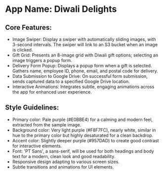 # **App Name**: Diwali Delights

## Core Features:

- Image Swiper: Display a swiper with automatically sliding images, with 3-second intervals. The swiper will link to an S3 bucket when an image is clicked.
- Gift Grid: Presents an 8-image grid with Diwali gift options; selecting an image triggers a popup form.
- Delivery Form Popup: Displays a popup form when a gift is selected.  Gathers name, employee ID, phone, email, and postal code for delivery.
- Data Submission to Google Drive: On successful form submission, sends captured data to a specified Google Drive location.
- Interactive Animations: Integrates subtle, engaging animations across the app for enhanced user experience.

## Style Guidelines:

- Primary color: Pale purple (#E0BBE4) for a calming and modern feel, extracted from the sample image.
- Background color: Very light purple (#F8F7FC), nearly white, similar in hue to the primary color but highly desaturated for a clean backdrop.
- Accent color: Slightly deeper purple (#957DAD) to create good contrast for interactive elements.
- Font: 'PT Sans', a sans-serif, will be used for both headings and body text for a modern, clean look and good readability.
- Responsive design adapting to various screen sizes.
- Subtle transitions and animations for UI elements.